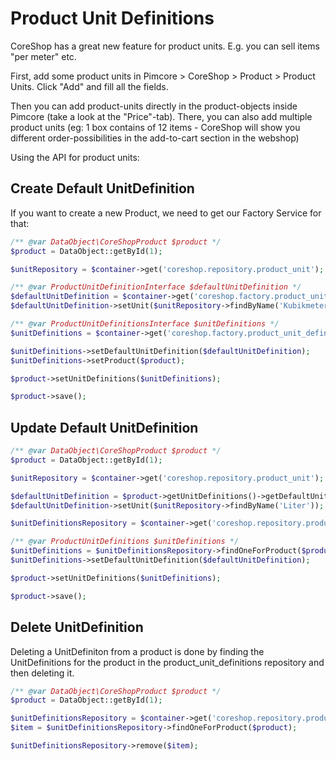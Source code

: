 # Product Unit Definitions

CoreShop has a great new feature for product units. E.g. you can sell items "per meter" etc.

First, add some product units in Pimcore > CoreShop > Product > Product Units. Click "Add" and fill all the fields.

Then you can add product-units directly in the product-objects inside Pimcore (take a look at the "Price"-tab). There, you can also add multiple product units (eg: 1 box contains of 12 items - CoreShop will show you different order-possibilities in the add-to-cart section in the webshop)

Using the API for product units:

## Create Default UnitDefinition

If you want to create a new Product, we need to get our Factory Service for that:

```php
/** @var DataObject\CoreShopProduct $product */
$product = DataObject::getById(1);

$unitRepository = $container->get('coreshop.repository.product_unit');

/** @var ProductUnitDefinitionInterface $defaultUnitDefinition */
$defaultUnitDefinition = $container->get('coreshop.factory.product_unit_definition')->createNew();
$defaultUnitDefinition->setUnit($unitRepository->findByName('Kubikmeter'));

/** @var ProductUnitDefinitionsInterface $unitDefinitions */
$unitDefinitions = $container->get('coreshop.factory.product_unit_definitions')->createNew();

$unitDefinitions->setDefaultUnitDefinition($defaultUnitDefinition);
$unitDefinitions->setProduct($product);

$product->setUnitDefinitions($unitDefinitions);

$product->save();
```



## Update Default UnitDefinition

```php
/** @var DataObject\CoreShopProduct $product */
$product = DataObject::getById(1);

$unitRepository = $container->get('coreshop.repository.product_unit');

$defaultUnitDefinition = $product->getUnitDefinitions()->getDefaultUnitDefinition();
$defaultUnitDefinition->setUnit($unitRepository->findByName('Liter'));

$unitDefinitionsRepository = $container->get('coreshop.repository.product_unit_definitions');

/** @var ProductUnitDefinitions $unitDefinitions */
$unitDefinitions = $unitDefinitionsRepository->findOneForProduct($product);
$unitDefinitions->setDefaultUnitDefinition($defaultUnitDefinition);

$product->setUnitDefinitions($unitDefinitions);

$product->save();
```



## Delete UnitDefinition

Deleting a UnitDefiniton from a product is done by finding the UnitDefinitions for the product in the product_unit_definitions repository and then deleting it.

```php
/** @var DataObject\CoreShopProduct $product */
$product = DataObject::getById(1);

$unitDefinitionsRepository = $container->get('coreshop.repository.product_unit_definitions');
$item = $unitDefinitionsRepository->findOneForProduct($product);

$unitDefinitionsRepository->remove($item);
```
